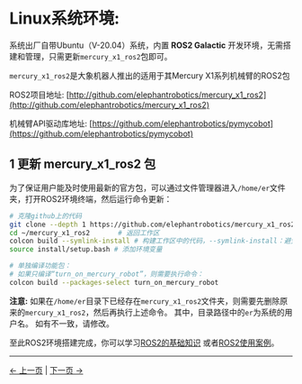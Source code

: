# Linux系统环境:

系统出厂自带Ubuntu（V-20.04）系统，内置 **ROS2 Galactic** 开发环境，无需搭建和管理，只需更新`mercury_x1_ros2`包即可。

`mercury_x1_ros2`是大象机器人推出的适用于其Mercury X1系列机械臂的ROS2包

ROS2项目地址: [http://github.com/elephantrobotics/mercury_x1_ros2](http://github.com/elephantrobotics/mercury_x1_ros2)

机械臂API驱动库地址: [https://github.com/elephantrobotics/pymycobot](https://github.com/elephantrobotics/pymycobot)

## 1 更新 mercury_x1_ros2 包

为了保证用户能及时使用最新的官方包，可以通过文件管理器进入`/home/er`文件夹，打开ROS2环境终端，然后运行命令更新：

```bash
# 克隆github上的代码
git clone --depth 1 https://github.com/elephantrobotics/mercury_x1_ros2.git
cd ~/mercury_x1_ros2       # 返回工作区
colcon build --symlink-install # 构建工作区中的代码，--symlink-install：避免每次调整 python 脚本时都需要重新编译
source install/setup.bash # 添加环境变量

# 单独编译功能包：
# 如果只编译“turn_on_mercury_robot”，则需要执行命令：
colcon build --packages-select turn_on_mercury_robot
```

**注意:** 如果在`/home/er`目录下已经存在`mercury_x1_ros2`文件夹，则需要先删除原来的`mercury_x1_ros2`，然后再执行上述命令。 其中，目录路径中的`er`为系统的用户名。 如有不一致，请修改。

至此ROS2环境搭建完成，你可以学习[ROS2的基础知识](11.2.2-ROS2_Basics.md) 或者[ROS2使用案例](11.2.4-BasicFunction.md)。

---

[← 上一页](../6.3-ROS2/README.md) | [下一页 →](6.3.2-ROS2_Basics.md)
